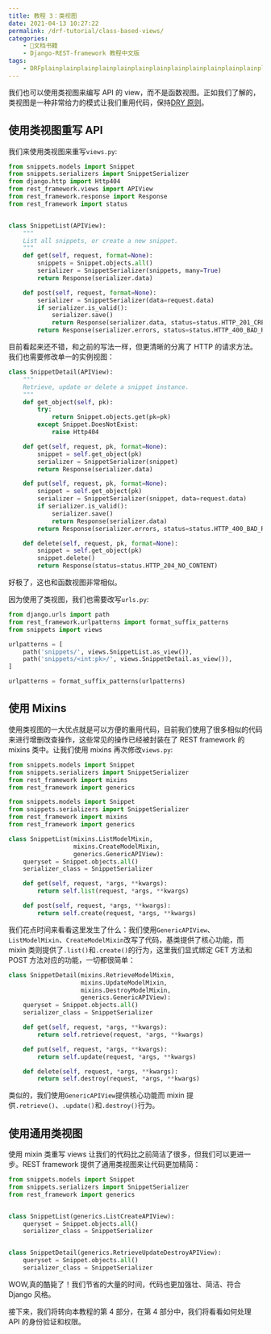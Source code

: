 ```yaml
---
title: 教程 3：类视图
date: 2021-04-13 10:27:22
permalink: /drf-tutorial/class-based-views/
categories:
    - 📖文档书籍
    - Django-REST-framework 教程中文版
tags:
    - DRFplainplainplainplainplainplainplainplainplainplainplainplainplainplainplainplainplainplainplainplainplainplainplainplainplainplainplainplainplainplainplainplainplainplainplainplainplainplain
---
```


我们也可以使用类视图来编写 API 的 view，而不是函数视图。正如我们了解的，类视图是一种非常给力的模式让我们重用代码，保持[DRY 原则](http://en.wikipedia.org/wiki/Don't_repeat_yourself)。

## 使用类视图重写 API

我们来使用类视图来重写`views.py`:

```python
from snippets.models import Snippet
from snippets.serializers import SnippetSerializer
from django.http import Http404
from rest_framework.views import APIView
from rest_framework.response import Response
from rest_framework import status


class SnippetList(APIView):
    """
    List all snippets, or create a new snippet.
    """
    def get(self, request, format=None):
        snippets = Snippet.objects.all()
        serializer = SnippetSerializer(snippets, many=True)
        return Response(serializer.data)

    def post(self, request, format=None):
        serializer = SnippetSerializer(data=request.data)
        if serializer.is_valid():
            serializer.save()
            return Response(serializer.data, status=status.HTTP_201_CREATED)
        return Response(serializer.errors, status=status.HTTP_400_BAD_REQUEST)

```

目前看起来还不错，和之前的写法一样，但更清晰的分离了 HTTP 的请求方法。我们也需要修改单一的实例视图：

```python
class SnippetDetail(APIView):
    """
    Retrieve, update or delete a snippet instance.
    """
    def get_object(self, pk):
        try:
            return Snippet.objects.get(pk=pk)
        except Snippet.DoesNotExist:
            raise Http404

    def get(self, request, pk, format=None):
        snippet = self.get_object(pk)
        serializer = SnippetSerializer(snippet)
        return Response(serializer.data)

    def put(self, request, pk, format=None):
        snippet = self.get_object(pk)
        serializer = SnippetSerializer(snippet, data=request.data)
        if serializer.is_valid():
            serializer.save()
            return Response(serializer.data)
        return Response(serializer.errors, status=status.HTTP_400_BAD_REQUEST)

    def delete(self, request, pk, format=None):
        snippet = self.get_object(pk)
        snippet.delete()
        return Response(status=status.HTTP_204_NO_CONTENT)
```

好极了，这也和函数视图非常相似。

因为使用了类视图，我们也需要改写`urls.py`:

```python
from django.urls import path
from rest_framework.urlpatterns import format_suffix_patterns
from snippets import views

urlpatterns = [
    path('snippets/', views.SnippetList.as_view()),
    path('snippets/<int:pk>/', views.SnippetDetail.as_view()),
]

urlpatterns = format_suffix_patterns(urlpatterns)
```

## 使用 Mixins

使用类视图的一大优点就是可以方便的重用代码，目前我们使用了很多相似的代码来进行增删改查操作，这些常见的操作已经被封装在了 REST framework 的 mixins 类中。让我们使用 mixins 再次修改`views.py`:

```python
from snippets.models import Snippet
from snippets.serializers import SnippetSerializer
from rest_framework import mixins
from rest_framework import generics

from snippets.models import Snippet
from snippets.serializers import SnippetSerializer
from rest_framework import mixins
from rest_framework import generics

class SnippetList(mixins.ListModelMixin,
                  mixins.CreateModelMixin,
                  generics.GenericAPIView):
    queryset = Snippet.objects.all()
    serializer_class = SnippetSerializer

    def get(self, request, *args, **kwargs):
        return self.list(request, *args, **kwargs)

    def post(self, request, *args, **kwargs):
        return self.create(request, *args, **kwargs)
```

我们花点时间来看看这里发生了什么：我们使用`GenericAPIView`、`ListModelMixin`、`CreateModelMixin`改写了代码，基类提供了核心功能，而 mixin 类则提供了`.list()`和`.create()`的行为，这里我们显式绑定 GET 方法和 POST 方法对应的功能，一切都很简单：

```python
class SnippetDetail(mixins.RetrieveModelMixin,
                    mixins.UpdateModelMixin,
                    mixins.DestroyModelMixin,
                    generics.GenericAPIView):
    queryset = Snippet.objects.all()
    serializer_class = SnippetSerializer

    def get(self, request, *args, **kwargs):
        return self.retrieve(request, *args, **kwargs)

    def put(self, request, *args, **kwargs):
        return self.update(request, *args, **kwargs)

    def delete(self, request, *args, **kwargs):
        return self.destroy(request, *args, **kwargs)
```

类似的，我们使用`GenericAPIView`提供核心功能而 mixin 提供`.retrieve()`、`.update()`和`.destroy()`行为。

## 使用通用类视图

使用 mixin 类重写 views 让我们的代码比之前简洁了很多，但我们可以更进一步。REST framework 提供了通用类视图来让代码更加精简：

```python
from snippets.models import Snippet
from snippets.serializers import SnippetSerializer
from rest_framework import generics


class SnippetList(generics.ListCreateAPIView):
    queryset = Snippet.objects.all()
    serializer_class = SnippetSerializer


class SnippetDetail(generics.RetrieveUpdateDestroyAPIView):
    queryset = Snippet.objects.all()
    serializer_class = SnippetSerializer
```

WOW,真的酷毙了！我们节省的大量的时间，代码也更加强壮、简洁、符合 Django 风格。

接下来，我们将转向本教程的第 4 部分，在第 4 部分中，我们将看看如何处理 API 的身份验证和权限。
